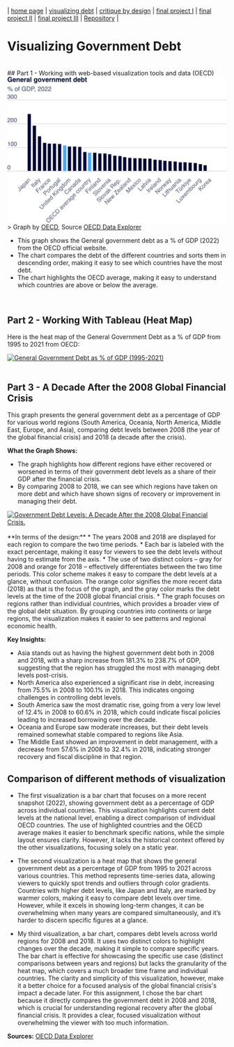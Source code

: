 | [home page](https://saylibhavsar.github.io/Data-Visualization-Projects/) | [visualizing debt](https://saylibhavsar.github.io/Data-Visualization-Projects/visualizing-government-debt.html) | [critique by design](https://saylibhavsar.github.io/Data-Visualization-Projects/critique-by-design.html) | [final project I](https://saylibhavsar.github.io/Data-Visualization-Projects/final-project-part-one.html) | [final project II](https://saylibhavsar.github.io/Data-Visualization-Projects/final-project-part-two.html) | [final project III](https://saylibhavsar.github.io/Data-Visualization-Projects/final-project-part-three.html) | [Repository](https://github.com/saylibhavsar/Data-Visualization-Projects/) |

# Visualizing Government Debt
<br>
## Part 1 - Working with web-based visualization tools and data (OECD)
<img src="Images/government-debt.png" alt="Government Debt OECD" width="900" align="center"/>
> Graph by <a href="https://www.oecd.org/en/data/indicators/general-government-debt.html">OECD</a>, Source <a href="https://data-explorer.oecd.org/vis?lc=en&ac=false&tm=DF_GOV_PF_YU&pg=0&snb=1&vw=tb&df[ds]=dsDisseminateFinalDMZ&df[id]=DSD_GOV%40DF_GOV_PF_YU&df[ag]=OECD.GOV.GIP&df[vs]=&pd=2007%2C&dq=A.AUT.....&to[TIME_PERIOD]=false">OECD Data Explorer</a>

* This graph shows the General government debt as a % of GDP (2022) from the OECD official website.
* The chart compares the debt of the different countries and sorts them in descending order, making it easy to see which countries have the most debt.
* The chart highlights the OECD average, making it easy to understand which countries are above or below the average.

<br>

## Part 2 - Working With Tableau (Heat Map)

Here is the heat map of the General Government Debt as a % of GDP from 1995 to 2021 from OECD:

<div class='tableauPlaceholder' id='viz1725892839384' style='position: relative'><noscript><a href='#'><img alt='General Government Debt as % of GDP (1995-2021) ' src='https:&#47;&#47;public.tableau.com&#47;static&#47;images&#47;Go&#47;Government_Debt_Part2&#47;GovernmentDebtHeatMap&#47;1_rss.png' style='border: none' /></a></noscript><object class='tableauViz'  style='display:none;'><param name='host_url' value='https%3A%2F%2Fpublic.tableau.com%2F' /> <param name='embed_code_version' value='3' /> <param name='site_root' value='' /><param name='name' value='Government_Debt_Part2&#47;GovernmentDebtHeatMap' /><param name='tabs' value='no' /><param name='toolbar' value='yes' /><param name='static_image' value='https:&#47;&#47;public.tableau.com&#47;static&#47;images&#47;Go&#47;Government_Debt_Part2&#47;GovernmentDebtHeatMap&#47;1.png' /> <param name='animate_transition' value='yes' /><param name='display_static_image' value='yes' /><param name='display_spinner' value='yes' /><param name='display_overlay' value='yes' /><param name='display_count' value='yes' /><param name='language' value='en-US' /><param name='filter' value='publish=yes' /></object></div>

<script type='text/javascript'>
  var divElement = document.getElementById('viz1725892839384');
  var vizElement = divElement.getElementsByTagName('object')[0];
  vizElement.style.width='100%';vizElement.style.height=(divElement.offsetWidth*0.75)+'px';
  var scriptElement = document.createElement('script');
  scriptElement.src = 'https://public.tableau.com/javascripts/api/viz_v1.js';
  vizElement.parentNode.insertBefore(scriptElement, vizElement);
</script>

<br>

## Part 3 - A Decade After the 2008 Global Financial Crisis

This graph presents the general government debt as a percentage of GDP for various world regions (South America, Oceania, North America, Middle East, Europe, and Asia), comparing debt levels between 2008 (the year of the global financial crisis) and 2018 (a decade after the crisis). 

**What the Graph Shows:**
* The graph highlights how different regions have either recovered or worsened in terms of their government debt levels as a share of their GDP after the financial crisis.
* By comparing 2008 to 2018, we can see which regions have taken on more debt and which have shown signs of recovery or improvement in managing their debt.

<div class='tableauPlaceholder' id='viz1725892913150' style='position: relative'><noscript><a href='#'><img alt='Government Debt Levels: A Decade After the 2008 Global Financial Crisis. ' src='https:&#47;&#47;public.tableau.com&#47;static&#47;images&#47;Go&#47;Government_Debt_Part3&#47;GovernementDebt-FinancialCrisis&#47;1_rss.png' style='border: none' /></a></noscript><object class='tableauViz'  style='display:none;'><param name='host_url' value='https%3A%2F%2Fpublic.tableau.com%2F' /> <param name='embed_code_version' value='3' /> <param name='site_root' value='' /><param name='name' value='Government_Debt_Part3&#47;GovernementDebt-FinancialCrisis' /><param name='tabs' value='no' /><param name='toolbar' value='yes' /><param name='static_image' value='https:&#47;&#47;public.tableau.com&#47;static&#47;images&#47;Go&#47;Government_Debt_Part3&#47;GovernementDebt-FinancialCrisis&#47;1.png' /> <param name='animate_transition' value='yes' /><param name='display_static_image' value='yes' /><param name='display_spinner' value='yes' /><param name='display_overlay' value='yes' /><param name='display_count' value='yes' /><param name='language' value='en-US' /><param name='filter' value='publish=yes' /></object></div>

<script type='text/javascript'>
  var divElement = document.getElementById('viz1725892913150');
  var vizElement = divElement.getElementsByTagName('object')[0];
  vizElement.style.width='100%';vizElement.style.height=(divElement.offsetWidth*0.75)+'px';
  var scriptElement = document.createElement('script');
  scriptElement.src = 'https://public.tableau.com/javascripts/api/viz_v1.js';
  vizElement.parentNode.insertBefore(scriptElement, vizElement);
</script>
<br>
**In terms of the design:**
* The years 2008 and 2018 are displayed for each region to compare the two time periods.
* Each bar is labeled with the exact percentage, making it easy for viewers to see the debt levels without having to estimate from the axis.
* The use of two distinct colors – gray for 2008 and orange for 2018 – effectively differentiates between the two time periods. This color scheme makes it easy to compare the debt levels at a glance, without confusion. The orange color signifies the more recent data (2018) as that is the focus of the graph, and the gray color marks the debt levels at the time of the 2008 global financial crisis.
* The graph focuses on regions rather than individual countries, which provides a broader view of the global debt situation. By grouping countries into continents or large regions, the visualization makes it easier to see patterns and regional economic health.

**Key Insights:**
* Asia stands out as having the highest government debt both in 2008 and 2018, with a sharp increase from 181.3% to 238.7% of GDP, suggesting that the region has struggled the most with managing debt levels post-crisis.
* North America also experienced a significant rise in debt, increasing from 75.5% in 2008 to 100.1% in 2018. This indicates ongoing challenges in controlling debt levels.
* South America saw the most dramatic rise, going from a very low level of 12.4% in 2008 to 60.6% in 2018, which could indicate fiscal policies leading to increased borrowing over the decade.
* Oceania and Europe saw moderate increases, but their debt levels remained somewhat stable compared to regions like Asia.
* The Middle East showed an improvement in debt management, with a decrease from 57.6% in 2008 to 32.4% in 2018, indicating stronger recovery and fiscal discipline in that region.

## Comparison of different methods of visualization

* The first visualization is a bar chart that focuses on a more recent snapshot (2022), showing government debt as a percentage of GDP across individual countries. This visualization highlights current debt levels at the national level, enabling a direct comparison of individual OECD countries. The use of highlighted countries and the OECD average makes it easier to benchmark specific nations, while the simple layout ensures clarity. However, it lacks the historical context offered by the other visualizations, focusing solely on a static year.

* The second visualization is a heat map that shows the general government debt as a percentage of GDP from 1995 to 2021 across various countries. This method represents time-series data, allowing viewers to quickly spot trends and outliers through color gradients. Countries with higher debt levels, like Japan and Italy, are marked by warmer colors, making it easy to compare debt levels over time. However, while it excels in showing long-term changes, it can be overwhelming when many years are compared simultaneously, and it’s harder to discern specific figures at a glance.

* My third visualization, a bar chart, compares debt levels across world regions for 2008 and 2018. It uses two distinct colors to highlight changes over the decade, making it simple to compare specific years. The bar chart is effective for showcasing the specific use case (distinct comparisons between years and regions) but lacks the granularity of the heat map, which covers a much broader time frame and individual countries. The clarity and simplicity of this visualization, however, make it a better choice for a focused analysis of the global financial crisis's impact a decade later.
For this assignment, I chose the bar chart because it directly compares the government debt in 2008 and 2018, which is crucial for understanding regional recovery after the global financial crisis. It provides a clear, focused visualization without overwhelming the viewer with too much information. 

**Sources:**
[OECD Data Explorer](https://data.oecd.org/gga/general-government-debt.htm)
